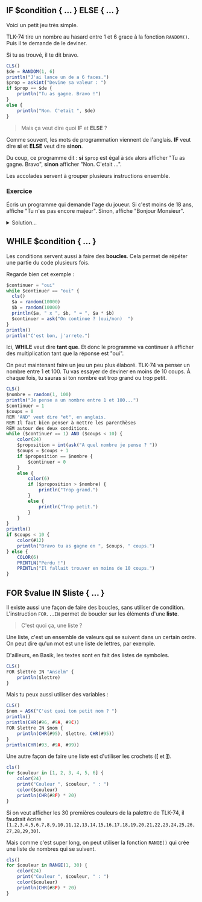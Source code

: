 ## IF $condition { ... } ELSE { ... }

Voici un petit jeu très simple.

TLK-74 tire un nombre au hasard entre 1 et 6 grace à la fonction `RANDOM()`.
Puis il te demande de le deviner.

Si tu as trouvé, il te dit bravo.

```ts
CLS()
$de = RANDOM(1, 6)
println("J'ai lance un de a 6 faces.")
$prop = askint("Devine sa valeur : ")
if $prop == $de {
    println("Tu as gagne. Bravo !")
}
else {
    println("Non. C'etait ", $de)
}
```

> Mais ça veut dire quoi __IF__ et __ELSE__ ?

Comme souvent, les mots de programmation viennent de l'anglais.
__IF__ veut dire __si__ et __ELSE__ veut dire __sinon__.

Du coup, ce programme dit : __si__ `$prop` est égal à `$de` alors afficher "Tu as gagne. Bravo", __sinon__ afficher "Non. C'etait ...".

Les accolades servent à grouper plusieurs instructions ensemble.

### Exercice

Écris un programme qui demande l'age du joueur.
Si c'est moins de 18 ans, affiche "Tu n'es pas encore majeur".
Sinon, affiche "Bonjour Monsieur".

<details>
<summary>Solution...</summary>

```ts
CLS()
$age = ASKINT("Quel est ton age ? ")
if ($age < 18) {
    PRINTLN("Tu n'es pas encore majeur")
} ELSE {
    PRINTLN("Bonjour Monieur")
}
```

</details>

## WHILE $condition { ... }

Les conditions servent aussi à faire des __boucles__.
Cela permet de répéter une partie du code plusieurs fois.

Regarde bien cet exemple :

```ts
$continuer = "oui"
while $continuer == "oui" {
  cls()
  $a = random(10000)
  $b = random(10000)
  println($a, " x ", $b, " = ", $a * $b)
  $continuer = ask("On continue ? (oui/non)  ")
}
println()
println("C'est bon, j'arrete.")
```

Ici, __WHILE__ veut dire __tant que__. Et donc le programme va continuer à afficher des multiplication tant que la réponse est "oui".

On peut maintenant faire un jeu un peu plus élaboré.
TLK-74 va penser un nombre entre 1 et 100.
Tu vas essayer de deviner en moins de 10 coups.
À chaque fois, tu sauras si ton nombre est trop grand ou trop petit.

```ts
CLS()
$nombre = random(1, 100)
println("Je pense a un nombre entre 1 et 100...")
$continuer = 1
$coups = 0
REM 'AND" veut dire "et", en anglais.
REM Il faut bien penser à mettre les parenthèses
REM autour des deux conditions.
while ($continuer == 1) AND ($coups < 10) {
    color(24)
    $proposition = int(ask("A quel nombre je pense ? "))
    $coups = $coups + 1
    if $proposition == $nombre {
        $continuer = 0
    }
    else {
        color(6)
        if ($proposition > $nombre) {
            println("Trop grand.")
        }
        else {
            println("Trop petit.")
        }
    }
}
println()
if $coups < 10 {
    color(#12)
    println("Bravo tu as gagne en ", $coups, " coups.")
} else {
    COLOR(6)
    PRINTLN("Perdu !")
    PRINTLn("Il fallait trouver en moins de 10 coups.")
}
```

## FOR $value IN $liste { ... }

Il existe aussi une façon de faire des boucles, sans utiliser de condition.
L'instruction `FOR...IN` permet de boucler sur les éléments d'une __liste__.

> C'est quoi ça, une liste ?

Une liste, c'est un ensemble de valeurs qui se suivent dans un certain ordre.
On peut dire qu'un mot est une liste de lettres, par exemple.

D'ailleurs, en Basik, les textes sont en fait des listes de symboles.

```ts
CLS()
FOR $lettre IN "Anselm" {
    println($lettre)
}
```

Mais tu peux aussi utiliser des variables :

```ts
CLS()
$nom = ASK("C'est quoi ton petit nom ? ")
println()
println(CHR(#96, #9A, #9C))
FOR $lettre IN $nom {
    println(CHR(#95), $lettre, CHR(#95))
}
println(CHR(#93, #9A, #99))
```

Une autre façon de faire une liste est d'utiliser les crochets (__[__ et __]__).

```ts
cls()
for $couleur in [1, 2, 3, 4, 5, 6] {
    color(24)
    print("Couleur ", $couleur, " : ")
    color($couleur)
    println(CHR(#8F) * 20)
}
```

Si on veut afficher les 30 premières couleurs de la palettre de TLK-74,
il faudrait écrire `[1,2,3,4,5,6,7,8,9,10,11,12,13,14,15,16,17,18,19,20,21,22,23,24,25,26,27,28,29,30]`.

Mais comme c'est super long, on peut utiliser la fonction `RANGE()` qui crée une liste de nombres qui se suivent.

```ts
cls()
for $couleur in RANGE(1, 30) {
    color(24)
    print("Couleur ", $couleur, " : ")
    color($couleur)
    println(CHR(#8F) * 20)
}
```
